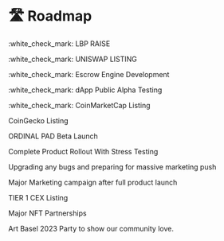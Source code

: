 # 🛣 Roadmap

:white\_check\_mark: LBP RAISE

:white\_check\_mark: UNISWAP LISTING

:white\_check\_mark: Escrow Engine Development

:white\_check\_mark: dApp Public Alpha Testing

:white\_check\_mark: CoinMarketCap Listing

CoinGecko Listing

ORDINAL PAD Beta Launch

Complete Product Rollout With Stress Testing

Upgrading any bugs and preparing for massive marketing push

Major Marketing campaign after full product launch

TIER 1 CEX Listing

Major NFT Partnerships

Art Basel 2023 Party to show our community love.
